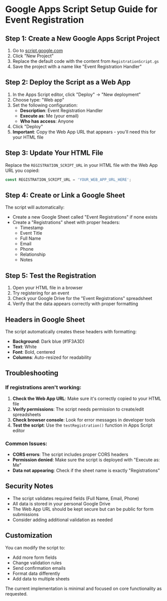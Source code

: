 # Google Apps Script Setup Guide for Event Registration

## Step 1: Create a New Google Apps Script Project

1. Go to [script.google.com](https://script.google.com)
2. Click "New Project"
3. Replace the default code with the content from `RegistrationScript.gs`
4. Save the project with a name like "Event Registration Handler"

## Step 2: Deploy the Script as a Web App

1. In the Apps Script editor, click "Deploy" → "New deployment"
2. Choose type: "Web app"
3. Set the following configuration:
   - **Description**: Event Registration Handler
   - **Execute as**: Me (your email)
   - **Who has access**: Anyone
4. Click "Deploy"
5. **Important**: Copy the Web App URL that appears - you'll need this for your HTML file

## Step 3: Update Your HTML File

Replace the `REGISTRATION_SCRIPT_URL` in your HTML file with the Web App URL you copied:

```javascript
const REGISTRATION_SCRIPT_URL = 'YOUR_WEB_APP_URL_HERE';
```

## Step 4: Create or Link a Google Sheet

The script will automatically:
- Create a new Google Sheet called "Event Registrations" if none exists
- Create a "Registrations" sheet with proper headers:
  - Timestamp
  - Event Title
  - Full Name
  - Email
  - Phone
  - Relationship
  - Notes

## Step 5: Test the Registration

1. Open your HTML file in a browser
2. Try registering for an event
3. Check your Google Drive for the "Event Registrations" spreadsheet
4. Verify that the data appears correctly with proper formatting

## Headers in Google Sheet

The script automatically creates these headers with formatting:
- **Background**: Dark blue (#1F3A3D)
- **Text**: White
- **Font**: Bold, centered
- **Columns**: Auto-resized for readability

## Troubleshooting

### If registrations aren't working:

1. **Check the Web App URL**: Make sure it's correctly copied to your HTML file
2. **Verify permissions**: The script needs permission to create/edit spreadsheets
3. **Check browser console**: Look for error messages in developer tools
4. **Test the script**: Use the `testRegistration()` function in Apps Script editor

### Common Issues:

- **CORS errors**: The script includes proper CORS headers
- **Permission denied**: Make sure the script is deployed with "Execute as: Me"
- **Data not appearing**: Check if the sheet name is exactly "Registrations"

## Security Notes

- The script validates required fields (Full Name, Email, Phone)
- All data is stored in your personal Google Drive
- The Web App URL should be kept secure but can be public for form submissions
- Consider adding additional validation as needed

## Customization

You can modify the script to:
- Add more form fields
- Change validation rules
- Send confirmation emails
- Format data differently
- Add data to multiple sheets

The current implementation is minimal and focused on core functionality as requested.